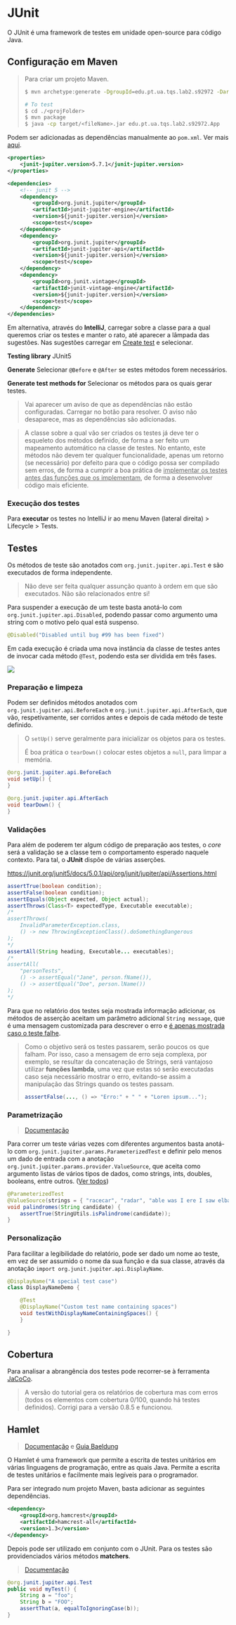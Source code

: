 # JUnit

O JUnit é uma framework de testes em unidade open-source para código Java.



## Configuração em Maven

>  Para criar um projeto Maven.
>
> ```bash
> $ mvn archetype:generate -DgroupId=edu.pt.ua.tqs.lab2.s92972 -DartifactId=stock -DarchetypeArtifactId=maven-archetype-quickstart -DarchetypeVersion=1.4 -DinteractiveMode=false
> 
> # To test
> $ cd ./<projFolder>
> $ mvn package
> $ java -cp target/<fileName>.jar edu.pt.ua.tqs.lab2.s92972.App
> ```



Podem ser adicionadas as dependências manualmente ao `pom.xml`. Ver mais [aqui](https://junit.org/junit5/docs/current/user-guide/#running-tests-build-maven).

```xml
<properties>
    <junit-jupiter.version>5.7.1</junit-jupiter.version>
</properties>

<dependencies>
    <!-- junit 5 -->
    <dependency>
        <groupId>org.junit.jupiter</groupId>
        <artifactId>junit-jupiter-engine</artifactId>
        <version>${junit-jupiter.version}</version>
        <scope>test</scope>
    </dependency>
    <dependency>
        <groupId>org.junit.jupiter</groupId>
        <artifactId>junit-jupiter-api</artifactId>
        <version>${junit-jupiter.version}</version>
        <scope>test</scope>
    </dependency>
    <dependency>
        <groupId>org.junit.vintage</groupId>
        <artifactId>junit-vintage-engine</artifactId>
        <version>${junit-jupiter.version}</version>
        <scope>test</scope>
    </dependency>
</dependencies>
```

Em alternativa, através do **IntelliJ**, carregar sobre a classe para a qual queremos criar os testes e manter o rato, até aparecer a lâmpada das sugestões. Nas sugestões carregar em <u>Create test</u> e selecionar.

**Testing library** JUnit5

**Generate** Selecionar `@Before` e `@After` se estes métodos forem necessários.

**Generate test methods for** Selecionar os métodos para os quais gerar testes.

> Vai aparecer um aviso de que as dependências não estão configuradas. Carregar no botão para resolver. O aviso não desaparece, mas as dependências são adicionadas.

> A classe sobre a qual vão ser criados os testes já deve ter o esqueleto dos métodos definido, de forma a ser feito um mapeamento automático na classe de testes. No entanto, este métodos não devem ter qualquer funcionalidade, apenas um retorno (se necessário) por defeito para que o código possa ser compilado sem erros, de forma a cumprir a boa prática de <u>implementar os testes antes das funções que os implementam</u>, de forma a desenvolver código mais eficiente.



### Execução dos testes

Para **executar** os testes no IntelliJ ir ao menu Maven (lateral direita) > Lifecycle > Tests.



## Testes

Os métodos de teste são anotados com `org.junit.jupiter.api.Test` e são executados de forma independente.

> Não deve ser feita qualquer assunção quanto à ordem em que são executados. Não são relacionados entre si!

Para suspender a execução de um teste basta anotá-lo com `org.junit.jupiter.api.Disabled`, podendo passar como argumento uma string com o motivo pelo qual está suspenso.

```java
@Disabled("Disabled until bug #99 has been fixed")
```

Em cada execução é criada uma nova instância da classe de testes antes de invocar cada método `@Test`, podendo esta ser dividida em três fases.

![](./imgs/junit.jpeg)



### Preparação e limpeza 

Podem ser definidos métodos anotados com `org.junit.jupiter.api.BeforeEach` e `org.junit.jupiter.api.AfterEach`, que vão, respetivamente, ser corridos antes e depois de cada método de teste definido.

> O `setUp()` serve geralmente para inicializar os objetos para os testes. 
>
> É boa prática o `tearDown()` colocar estes objetos a `null`, para limpar a memória.

```java
@org.junit.jupiter.api.BeforeEach
void setUp() {
}

@org.junit.jupiter.api.AfterEach
void tearDown() {
}
```



### Validações

Para além de poderem ter algum código de preparação aos testes, o *core* será a validação se a classe tem o comportamento esperado naquele contexto. Para tal, o **JUnit** dispõe de várias asserções.

https://junit.org/junit5/docs/5.0.1/api/org/junit/jupiter/api/Assertions.html

```java
assertTrue(boolean condition);
assertFalse(boolean condition);
assertEquals(Object expected, Object actual);
assertThrows(Class<T> expectedType, Executable executable);
/*
assertThrows(
	InvalidParameterException.class, 
	() -> new ThrowingExceptionClass().doSomethingDangerous
);
*/
assertAll(String heading, Executable... executables);
/*
assertAll(
	"personTests", 
	() -> assertEqual("Jane", person.fName()), 
	() -> assertEqual("Doe", person.lName())
);
*/
```



Para que no relatório dos testes seja mostrada informação adicionar, os métodos de asserção aceitam um parâmetro adicional `String message`, que é uma mensagem customizada para descrever o erro e <u>é apenas mostrada caso o teste falhe</u>.

> Como o objetivo será os testes passarem, serão poucos os que falham. Por isso, caso a mensagem de erro seja complexa, por exemplo, se resultar da concatenação de Strings, será vantajoso utilizar **funções lambda**, uma vez que estas só serão executadas caso seja necessário mostrar o erro, evitando-se assim a manipulação das Strings quando os testes passam.
>
> ```java
> asssertFalse(..., () => "Erro:" + " " + "Loren ipsum...");
> ```



### Parametrização

> [Documentação](https://junit.org/junit5/docs/current/user-guide/#writing-tests-parameterized-tests)

Para correr um teste várias vezes com diferentes argumentos basta anotá-lo com `org.junit.jupiter.params.ParameterizedTest` e definir pelo menos um dado de entrada com a anotação `org.junit.jupiter.params.provider.ValueSource`, que aceita como argumento listas de vários tipos de dados, como strings, ints, doubles, booleans, entre outros. ([Ver todos](https://junit.org/junit5/docs/current/api/org.junit.jupiter.params/org/junit/jupiter/params/provider/ValueSource.html#strings()))

```java
@ParameterizedTest
@ValueSource(strings = { "racecar", "radar", "able was I ere I saw elba" })
void palindromes(String candidate) {
    assertTrue(StringUtils.isPalindrome(candidate));
}
```



### Personalização

Para facilitar a legibilidade do relatório, pode ser dado um nome ao teste, em vez de ser assumido o nome da sua função e da sua classe, através da anotação `import org.junit.jupiter.api.DisplayName`.

```java
@DisplayName("A special test case")
class DisplayNameDemo {

    @Test
    @DisplayName("Custom test name containing spaces")
    void testWithDisplayNameContainingSpaces() {
    }

}
```



## Cobertura

Para analisar a abrangência dos testes pode recorrer-se à ferramenta [JaCoCo](https://www.baeldung.com/jacoco).

> A versão do tutorial gera os relatórios de cobertura mas com erros (todos os elementos com cobertura 0/100, quando há testes definidos). Corrigi para a versão 0.8.5 e funcionou.





## Hamlet

> [Documentação](http://hamcrest.org/JavaHamcrest/tutorial) e [Guia Baeldung](https://www.baeldung.com/java-junit-hamcrest-guide)

O Hamlet é uma framework que permite a escrita de testes unitários em várias linguagens de programação, entre as quais Java. Permite a escrita de testes unitários e facilmente mais legíveis para o programador.

Para ser integrado num projeto Maven, basta adicionar as seguintes dependências.

```xml
<dependency>
    <groupId>org.hamcrest</groupId>
    <artifactId>hamcrest-all</artifactId>
    <version>1.3</version>
</dependency>
```

Depois pode ser utilizado em conjunto com o JUnit. Para os testes são providenciados vários métodos **matchers**.

> [Documentação](http://hamcrest.org/JavaHamcrest/javadoc/2.2/org/hamcrest/Matchers.html)

```java
@org.junit.jupiter.api.Test
public void myTest() {
	String a = "foo";
    String b = "FOO";
    assertThat(a, equalToIgnoringCase(b));    
}
```